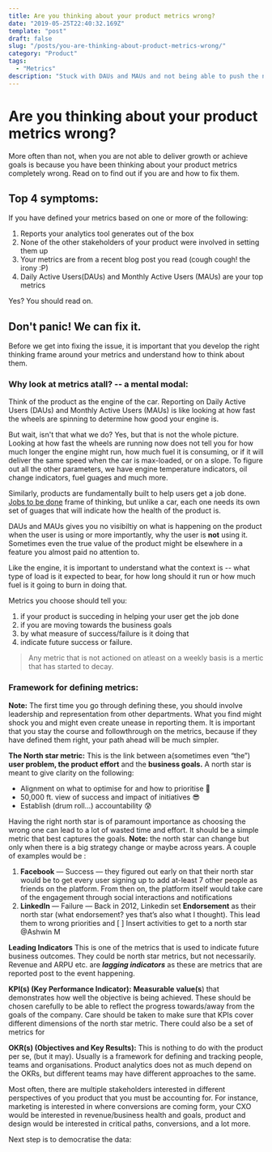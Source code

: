 ```yaml
---
title: Are you thinking about your product metrics wrong?
date: "2019-05-25T22:40:32.169Z"
template: "post"
draft: false
slug: "/posts/you-are-thinking-about-product-metrics-wrong/"
category: "Product"
tags:
  - "Metrics"
description: "Stuck with DAUs and MAUs and not being able to push the needle? You probably are not thinking about the metrics correct."
---
```


# Are you thinking about your product metrics wrong?

More often than not, when you are not able to deliver growth or achieve goals is because you have been thinking about your product metrics completely wrong. Read on to find out if you are and how to fix them.

## Top 4 symptoms:

If you have defined your metrics based on one or more of the following:

1. Reports your analytics tool generates out of the box
2. None of the other stakeholders of your product were involved in setting them up
3. Your metrics are from a recent blog post you read (cough cough! the irony :P)
4. Daily Active Users(DAUs) and Monthly Active Users (MAUs) are your top metrics

Yes? You should read on.

## Don't panic! We can fix it. 

Before we get into fixing the issue, it is important that you develop the right thinking frame around your metrics and understand how to think about them.

### Why look at metrics atall? -- a mental modal:

Think of the product as the engine of the car. Reporting on Daily Active Users (DAUs) and Monthly Active Users (MAUs) is like looking at how fast the wheels are spinning to determine how good your engine is. 

But wait, isn't that what we do? Yes, but that is not the whole picture. Looking at how fast the wheels are running now does not tell you for how much longer the engine might run, how much fuel it is consuming, or if it will deliver the same speed when the car is max-loaded, or on a slope. To figure out all the other parameters, we have engine temperature indicators, oil change indicators, fuel guages and much more. 

Similarly, products are fundamentally built to help users get a job done. [Jobs to be done](link) frame of thinking, but unlike a car, each one needs its own set of guages that will indicate how the health of the product is.

DAUs and MAUs gives you no visibiltiy on what is happening on the product when the user is using or more importantly, why the user is **not** using it. Sometimes even the true value of the product might be elsewhere in a feature you almost paid no attention to. 

Like the engine, it is important to understand what the context is -- what type of load is it expected to bear, for how long should it run or how much fuel is it going to burn in doing that. 

Metrics you choose should tell you:
1. if your product is succeding in helping your user get the job done
2. if you are moving towards the business goals
3. by what measure of success/failure is it doing that 
4. indicate future success or failure.


> Any metric that is not actioned on atleast on a weekly basis is a mertic that has started to decay.


### Framework for  defining metrics:

**Note:** The first time you go through defining these, you should involve leadership and representation from other departments. What you find might shock you and might even create unease in reporting them. It is important that you stay the course and followthrough on the metrics, because if they have defined them right, your path ahead will be much simpler.


**The North star metric:**
This is the link between a(sometimes even “the”) **user problem, the product effort** and the **business goals.** A north star is meant to give clarity on the following:
  - Alignment on what to optimise for and how to prioritise 🎯 
  - 50,000 ft. view of success and impact of initiatives 😎 
  - Establish (drum roll…) accountability 😰 

  Having the right north star is of paramount importance as choosing the wrong one can lead to a lot of wasted time and effort. It should be a simple metric that best captures the goals. 
  **Note:** the north star can change but only when there is a big strategy change or maybe across years.
  A couple of examples would be :

  1. **Facebook** — Success — they figured out early on that their north star would be to get every user signing up to add at-least 7 other people as friends on the platform. From then on, the platform itself would take care of the engagement through social interactions and notifications
  2. **LinkedIn** — Failure — Back in 2012, Linkedin set **Endorsement** as their north star (what endorsement? yes that’s also what I thought). This lead them to wrong priorities and 
  [ ] Insert activities to get to a north star @Ashwin M 

**Leading Indicators**
This is one of the metrics that is used to indicate future business outcomes. They could be north star metrics, but not necessarily. Revenue and ARPU etc. are ***lagging indicators*** as these are metrics that are reported post to the event happening. 

**KPI(s) (Key Performance Indicator):**
**Measurable** **value(s**) that demonstrates how well the objective is being achieved. These should be chosen carefully to be able to reflect the progress towards/away from the goals of the company. Care should be taken to make sure that KPIs cover different dimensions of the north star metric. 
There could also be a set of metrics for

**OKR(s) (Objectives and Key Results):**
This is nothing to do with the product per se, (but it may). Usually is a framework for defining and tracking people, teams and organisations. Product analytics does not as much depend on the OKRs, but different teams may have different approaches to the same. 



Most often, there are multiple stakeholders interested in different perspectives of you product that you must be accounting for. For instance, marketing is interested in where conversions are coming form, your CXO would be interested in revenue/business health and goals, product and design would be interested in critical paths, conversions, and a lot more.

Next step is to democratise the data: